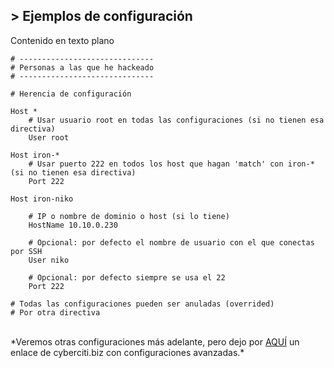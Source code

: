 ## > Ejemplos de configuración
Contenido en texto plano
```
# ------------------------------
# Personas a las que he hackeado
# ------------------------------

# Herencia de configuración

Host *
    # Usar usuario root en todas las configuraciones (si no tienen esa directiva)
    User root

Host iron-*
    # Usar puerto 222 en todos los host que hagan 'match' con iron-* (si no tienen esa directiva)
    Port 222

Host iron-niko

    # IP o nombre de dominio o host (si lo tiene)
    HostName 10.10.0.230

    # Opcional: por defecto el nombre de usuario con el que conectas por SSH
    User niko

    # Opcional: por defecto siempre se usa el 22
    Port 222

# Todas las configuraciones pueden ser anuladas (overrided)
# Por otra directiva
```
<br>
*Veremos otras configuraciones más adelante, pero dejo por <a target="_blank" href="https://www.cyberciti.biz/faq/create-ssh-config-file-on-linux-unix/">AQUÍ</a> un enlace de cyberciti.biz con configuraciones avanzadas.*
